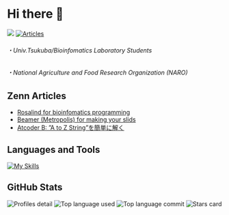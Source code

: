 # Hi there 👋
![](https://badgen.net/badge/Univ/Tsukuba/cyan?icon=github)
[![Articles](https://badgen.org/img/zenn/shosuke_13/articles?style=flat)](https://zenn.dev/shosuke_13)

###### ・Univ.Tsukuba/Bioinfomatics Laboratory Students
###### ・National Agriculture and Food Research Organization (NARO)

## Zenn Articles
- [Rosalind for bioinfomatics programming](https://zenn.dev/shosuke_13/articles/7785c55268b7ed)
- [Beamer (Metropolis) for making your slids](https://zenn.dev/shosuke_13/articles/7ffdf45cb5da6c)
- [Atcoder B: ”A to Z String”を簡単に解く](https://zenn.dev/shosuke_13/articles/90c3fb31f05ca8)

## Languages and Tools
[![My Skills](https://skillicons.dev/icons?i=github,latex,vscode,emacs,linux,py,cpp,r,matlab&theme=light&perline=3)](https://skillicons.dev)

## GitHub Stats
![Profiles detail](http://github-profile-summary-cards.vercel.app/api/cards/profile-details?username=shosuke-13&theme=zenburn)
![Top language used](http://github-profile-summary-cards.vercel.app/api/cards/repos-per-language?username=shosuke-13&theme=zenburn&exclude={exclude})
![Top language commit](http://github-profile-summary-cards.vercel.app/api/cards/most-commit-language?username=shosuke-13&theme=zenburn&exclude={exclude})
![Stars card](http://github-profile-summary-cards.vercel.app/api/cards/stats?username=shosuke-13&theme=zenburn)

<!--
**shosuke-13/shosuke-13** is a ✨ _special_ ✨ repository because its `README.md` (this file) appears on your GitHub profile.

Here are some ideas to get you started:

- 🔭 I’m currently working on ...
- 🌱 I’m currently learning ...
- 👯 I’m looking to collaborate on ...
- 🤔 I’m looking for help with ...
- 💬 Ask me about ...
- 📫 How to reach me: ...
- 😄 Pronouns: ...
- ⚡ Fun fact: ...
-->
